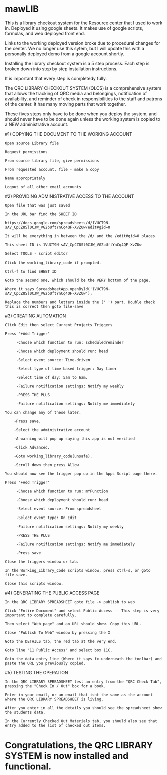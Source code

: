 # mawLIB

This is a library checkout system for the Resource center that I used to work in. Deployed it using google sheets. It makes use of google scripts, formulas, and web deployed front end. 

Links to the working deployed version broke due to procedural changes for the center. We no longer use this sytem, but I will update this with a personally deployed demo from a google account shortly.

Installing the library checkout system is a 5 step process. Each step is broken down into step by step installation instructions. 

It is important that every step is completedy fully. 

The QRC LIBRARY CHECKOUT SYSTEM (QLCS) is a comprehensive system that allows the tracking of QRC media and belongings, notification of availability, and reminder of check in responsibilities to the staff and patrons of the center. It has many moving parts that work together. 

These fives steps only have to be done when you deploy the system, and should never have to be done again unless the working system is copied to a NEW administrative account.



#1) COPYING THE DOCUMENT TO THE WORKING ACCOUNT

	Open source Library file

	Request permissions

	From source library file, give permissions

	From requested account, file - make a copy

	Name appropriately

	Logout of all other email accounts



#2) PROVIDING ADMINISTRATIVE ACCESS TO THE ACCOUNT

	Open file that was just saved

	In the URL bar find the SHEET ID

	https://docs.google.com/spreadsheets/d/1VUCT9N-sAV_CpCZ8Sl0CJW_VG2bUftYnCq4QF-XvZUw/edit#gid=0

	It will be everything in between the /d/ and the /edit#gid=0 places

	This sheet ID is 1VUCT9N-sAV_CpCZ8Sl0CJW_VG2bUftYnCq4QF-XvZUw

	Select TOOLS - script editor

	Click the working_library_code if prompted.

	Ctrl-f to find SHEET ID

	Goto the second one, which should be the VERY bottom of the page.

	Where it says SpreadsheetApp.openById('1VUCT9N-sAV_CpCZ8Sl0CJW_VG2bUftYnCq4QF-XvZUw');

	Replace the numbers and letters inside the (' ') part. Double check this is correct then goto file-save



#3) CREATING AUTOMATION

	Click Edit then select Current Projects Triggers

	Press "+Add Trigger"

		 -Choose which function to run: scheduledreminder

		 -Choose which deployment should run: head

		 -Select event source: Time-driven

		 -Select type of time based trigger: Day timer

		 -Select time of day: 5am to 6am.

		 -Failure notification settings: Notify my weekly

		 -PRESS THE PLUS

		 -Failure notification settings: Notify me immediately

	You can change any of these later.

		-Press save.

		-Select the administrative account

		-A warning will pop up saying this app is not verified

		-Click Advanced.

		-Goto working_library_code(unsafe).

		-Scroll down then press Allow

	You should now see the trigger pop up in the Apps Script page there.

	Press "+Add Trigger"

		 -Choose which function to run: mYFunction

		 -Choose which deployment should run: head

		 -Select event source: From spreadsheet

		 -Select event type: On Edit

		 -Failure notification settings: Notify my weekly

		 -PRESS THE PLUS

		 -Failure notification settings: Notify me immediately

		 -Press save

	Close the triggers window or tab.

	In the Working_Library_Code scripts window, press ctrl-s, or goto file-save.

	Close this scripts window.



#4) GENERATING THE PUBLIC ACCESS PAGE

	In the QRC LIBRARY SPREADSHEET goto file -> publish to web

	Click "Entire Document" and select Public Access -- This step is very important to complete carefully.

	Then select "Web page" and an URL should show. Copy this URL.

	Close "Publish To Web" window by pressing the X

	Goto the DETAILS tab, the red tab at the very end.

	Goto line "11 Public Access" and select box 11C.

	Goto the data entry line (Where it says fx underneath the toolbar) and paste the URL you previously copied.



#5) TESTING THE OPERATION

	In the QRC LIBRARY SPREADSHEET test an entry from the "QRC Check Tab", pressing the "Check In / Out" box for a book.

	Enter in your email, or an email that isnt the same as the account where the QRC LIBRARY SPREADSHEET is living.

	After you enter in all the details you should see the spreadsheet show the students data.

	In the Currently Checked Out Materials tab, you should also see that entry added to the list of checked out items.

# Congratulations, the QRC LIBRARY SYSTEM is now installed and functional.

